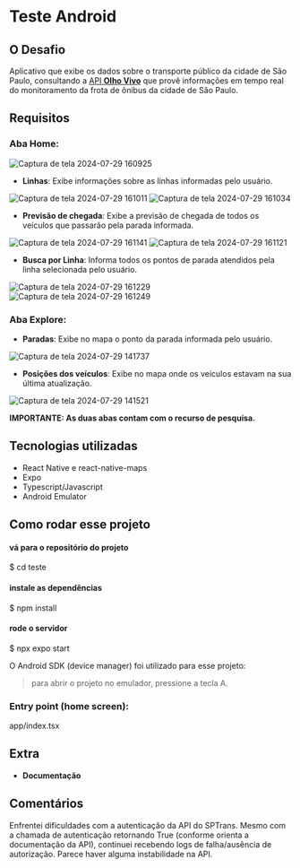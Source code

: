 # Teste Android

## O Desafio

Aplicativo que exibe os dados sobre o transporte público da cidade de São Paulo, consultando a [API **Olho Vivo**](api.md) que provê informações em tempo real do monitoramento da frota de ônibus da cidade de São Paulo.

## Requisitos

### Aba Home:

![Captura de tela 2024-07-29 160925](https://github.com/user-attachments/assets/8b24b41c-0e14-490c-8122-3b8baa37da30)


* **Linhas**: Exibe informações sobre as linhas informadas pelo usuário.

![Captura de tela 2024-07-29 161011](https://github.com/user-attachments/assets/66285788-3db0-433c-ac4b-3abc5ff41c18) ![Captura de tela 2024-07-29 161034](https://github.com/user-attachments/assets/f0ae66a9-d99d-42d3-a5ac-b92190c27a93)


* **Previsão de chegada**: Exibe a previsão de chegada de todos os veículos que passarão pela parada informada.

![Captura de tela 2024-07-29 161141](https://github.com/user-attachments/assets/a00ce822-4d67-40f5-93a6-10f502ed822a) ![Captura de tela 2024-07-29 161121](https://github.com/user-attachments/assets/3b3b0118-89cd-4bdc-80d0-fa9eed3a888e)

* **Busca por Linha**: Informa todos os pontos de parada atendidos pela linha selecionada pelo usuário.

![Captura de tela 2024-07-29 161229](https://github.com/user-attachments/assets/5bd4ee10-f7a0-4e9d-b872-62e12bcfd1ec) ![Captura de tela 2024-07-29 161249](https://github.com/user-attachments/assets/0a626584-b122-4ff0-95c9-43950d2e7adb)



### Aba Explore:

* **Paradas**: Exibe no mapa o ponto da parada informada pelo usuário.

![Captura de tela 2024-07-29 141737](https://github.com/user-attachments/assets/20d8e973-fd51-4f6e-adff-56fa8b204572)

* **Posições dos veículos**: Exibe no mapa onde os veículos estavam na sua última atualização.

![Captura de tela 2024-07-29 141521](https://github.com/user-attachments/assets/24966a7a-76aa-4fd5-a111-9d40ac8693d5)


**IMPORTANTE: As duas abas contam com o recurso de pesquisa.**


## Tecnologias utilizadas

* React Native e react-native-maps
* Expo
* Typescript/Javascript
* Android Emulator

## Como rodar esse projeto

#### vá para o repositório do projeto
$ cd teste

#### instale as dependências
$ npm install

#### rode o servidor
$ npx expo start

O Android SDK (device manager) foi utilizado para esse projeto: 
> para abrir o projeto no emulador, pressione a tecla A.

### Entry point (home screen):
app/index.tsx

## Extra

* **Documentação**

## Comentários

Enfrentei dificuldades com a autenticação da API do SPTrans. Mesmo com a chamada de autenticação retornando True (conforme orienta a documentação da API), continuei recebendo logs de falha/ausência de autorização. Parece haver alguma instabilidade na API.
